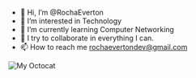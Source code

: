 - 👋 Hi, I’m @RochaEverton
- 👀 I’m interested in Technology
- 🌱 I’m currently learning Computer Networking 
- 💞️ I try to collaborate in everything I can.
- 📫 How to reach me rochaevertondev@gmail.com

<!---
RochaEverton/RochaEverton is a ✨ special ✨ repository because its `README.md` (this file) appears on your GitHub profile.
You can click the Preview link to take a look at your changes.
--->


<img src="my octocat.png" alt="My Octocat">
